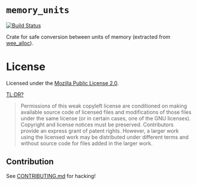 # `memory_units`

[![Build Status](https://travis-ci.org/pepyakin/memory_units.svg?branch=master)](https://travis-ci.org/pepyakin/memory_units)

Crate for safe conversion between units of memory (extracted from [wee_alloc](https://github.com/fitzgen/wee_alloc)).

# License

Licensed under the [Mozilla Public License 2.0](https://www.mozilla.org/en-US/MPL/2.0/).

[TL;DR?](https://choosealicense.com/licenses/mpl-2.0/)

> Permissions of this weak copyleft license are conditioned on making available
> source code of licensed files and modifications of those files under the same
> license (or in certain cases, one of the GNU licenses). Copyright and license
> notices must be preserved. Contributors provide an express grant of patent
> rights. However, a larger work using the licensed work may be distributed
> under different terms and without source code for files added in the larger
> work.

## Contribution

See
[CONTRIBUTING.md](https://github.com/pepyakin/memory_units/blob/master/CONTRIBUTING.md)
for hacking!
